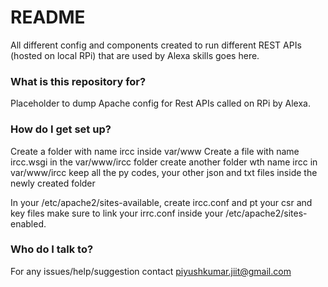 # README #

All different config and components created to run different REST APIs (hosted on local RPi) that are used by Alexa skills goes here.

### What is this repository for? ###

Placeholder to dump Apache config for Rest APIs called on RPi by Alexa.

### How do I get set up? ###

Create a folder with name ircc inside var/www
Create a file with name ircc.wsgi in the var/www/ircc folder
create another folder wth name ircc in var/www/ircc
keep all the py codes, your other json and txt files inside the newly created folder

In your /etc/apache2/sites-available, create ircc.conf and pt your csr and key files
make sure to link your irrc.conf inside your /etc/apache2/sites-enabled.

### Who do I talk to? ###

For any issues/help/suggestion contact piyushkumar.jiit@gmail.com
